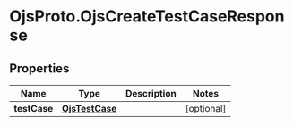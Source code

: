 # OjsProto.OjsCreateTestCaseResponse

## Properties

Name | Type | Description | Notes
------------ | ------------- | ------------- | -------------
**testCase** | [**OjsTestCase**](OjsTestCase.md) |  | [optional] 


